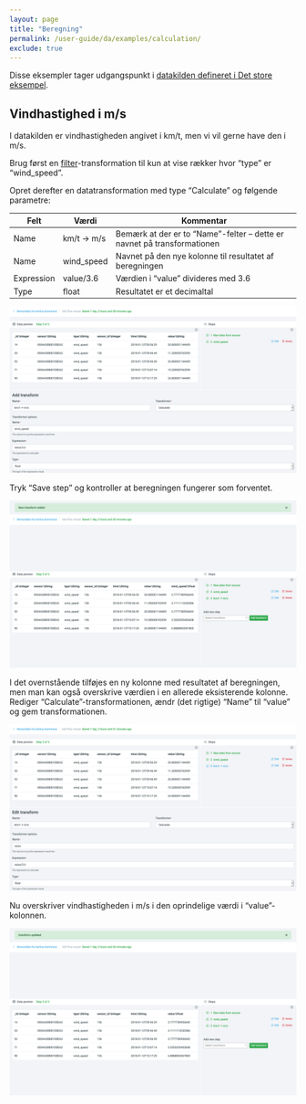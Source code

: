 ```yaml
---
layout: page
title: "Beregning"
permalink: /user-guide/da/examples/calculation/
exclude: true
---
```


Disse eksempler tager udgangspunkt i [datakilden defineret i Det store
eksempel](../tutorial#datakilden).

## Vindhastighed i m/s

I datakilden er vindhastigheden angivet i km/t, men vi vil gerne have den i m/s.

Brug først en [filter](filter)-transformation til kun at vise rækker hvor
“type” er “wind_speed”.

Opret derefter en datatransformation med type “Calculate” og følgende parametre:

| Felt       | Værdi      | Kommentar                                                               |
|------------|------------|-------------------------------------------------------------------------|
| Name       | km/t → m/s | Bemærk at der er to “Name”-felter – dette er navnet på transformationen |
| Name       | wind_speed | Navnet på den nye kolonne til resultatet af beregningen                 |
| Expression | value/3.6  | Værdien i “value” divideres med 3.6                                     |
| Type       | float      | Resultatet er et decimaltal                                             |

![calculate_000][calculate_000]

Tryk “Save step” og kontroller at beregningen fungerer som forventet.

![calculate_001][calculate_001]

I det overnstående tilføjes en ny kolonne med resultatet af beregningen, men man
kan også overskrive værdien i en allerede eksisterende kolonne. Rediger
“Calculate”-transformationen, ændr (det rigtige) “Name” til “value” og gem
transformationen.

![calculate_002][calculate_002]

Nu overskriver vindhastigheden i m/s i den oprindelige værdi i “value”-kolonnen.

![calculate_003][calculate_003]

[calculate_000]: images/Screenshot_2019-12-17%20Add%20transform%20Datatidy.png
[calculate_001]: images/Screenshot_2019-12-17%20Data%20flow%20recipe%20step%20Datatidy.png
[calculate_002]: images/Screenshot_2019-12-17%20Edit%20transform%20Datatidy(1).png
[calculate_003]: images/Screenshot_2019-12-17%20Data%20flow%20recipe%20step%20Datatidy(1).png
